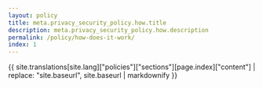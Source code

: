 ```yaml
---
layout: policy
title: meta.privacy_security_policy.how.title
description: meta.privacy_security_policy.how.description
permalink: /policy/how-does-it-work/
index: 1
---
```


{{ site.translations[site.lang]["policies"]["sections"][page.index]["content"] | replace: "site.baseurl", site.baseurl | markdownify }}
